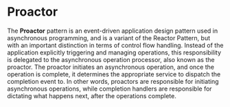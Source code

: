 # Proactor

The **Proactor** pattern is an event-driven application design pattern used in asynchronous programming, and is a variant of the Reactor Pattern, but with an important distinction in terms of control flow handling. Instead of the application explicitly triggering and managing operations, this responsibility is delegated to the asynchronous operation processor, also known as the proactor. The proactor initiates an asynchronous operation, and once the operation is complete, it determines the appropriate service to dispatch the completion event to. In other words, proactors are responsible for initiating asynchronous operations, while completion handlers are responsible for dictating what happens next, after the operations complete.
